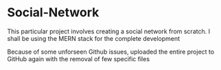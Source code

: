 # Social-Network
This particular project involves creating a social network from scratch. I shall be using the MERN stack for the complete development

Because of some unforseen Github issues, uploaded the entire project to GitHub again with the removal of few specific files
